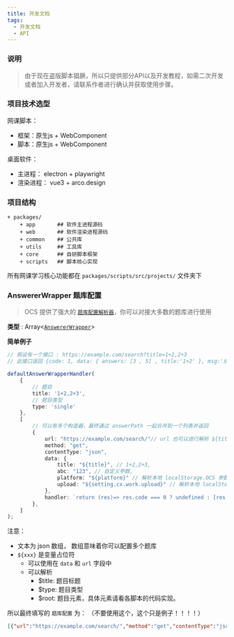 ```yaml
---
title: 开发文档
tags: 
  - 开发文档
  - API
---
```



### 说明

> 由于现在盗版脚本猖獗，所以只提供部分API以及开发教程，如需二次开发或者加入开发者，请联系作者进行确认并获取使用步骤。

### 项目技术选型

网课脚本：

- 框架：原生js + WebComponent 
- 脚本：原生js + WebComponent

桌面软件： 

- 主进程： electron + playwright
- 渲染进程： vue3 + arco.design



### 项目结构

```
+ packages/
    + app       ## 软件主进程源码
    + web       ## 软件渲染进程源码
    + common    ## 公共库
    + utils     ## 工具库
    + core      ## 自研脚本框架
    + scripts   ## 脚本核心实现
```

所有网课学习核心功能都在 `packages/scripts/src/projects/` 文件夹下
 
### AnswererWrapper  题库配置


> OCS 提供了强大的 [`题库配置解析器`](https://github.com/enncy/online-course-script/blob/3.0/packages/scripts/src/browser/core/worker/answer.wrapper.handler.ts)，你可以对接大多数的题库进行使用

**类型** : Array\<[`AnswererWrapper`](#AnswererWrapper)>

**简单例子** 

```ts
// 假设有一个接口 : https://example.com/search?title=1+2,2+3
// 此接口返回 {code: 1, data: { answers: [3 , 5] , title:'1+2' }, msg:'成功'}

defaultAnswerWrapperHandler(
    {
        // 题目
        title: '1+2,2+3',
        // 题目类型
        type: 'single'
    },
    [
        // 可以有多个构造器，最终通过 answerPath 一起合并到一个列表并返回
        {
            url: "https://example.com/search/"// url 也可以进行解析 ${title} , 例如 https://example.com/search/${title}/,
            method: "get",
            contentType: "json",
            data: {
                title: "${title}", // 1+2,2+3,
                abc: "123", // 自定义参数,
                platform: "${platform}" // 解析本地 localStorage.OCS 参数,
                upload: "${setting.cx.work.upload}" // 解析本地 localStorage.OCS 参数
            },
            handler: `return (res)=> res.code === 0 ? undefined : [res.data.title, res.data.answers[0]]`  // 取第一个结果
        },
    ]
); 

```
注意：
- 文本为 json 数组， 数组意味着你可以配置多个题库
- `${xxx}` 是变量占位符 
    - 可以使用在 `data` 和 `url` 字段中
    - 可以解析 
        - $title: 题目标题
        - $type: 题目类型
        - $root: 题目元素，具体元素请看各脚本的代码实现。

所以最终填写的 `题库配置` 为：  （不要使用这个，这个只是例子！！！！）
```json
[{"url":"https://example.com/search/","method":"get","contentType":"json","data":{"title":"${title}"},"handler":"return (res)=> res.code === 0 ? undefined : [res.data.title, res.data.answers[0]]"}]
```


 